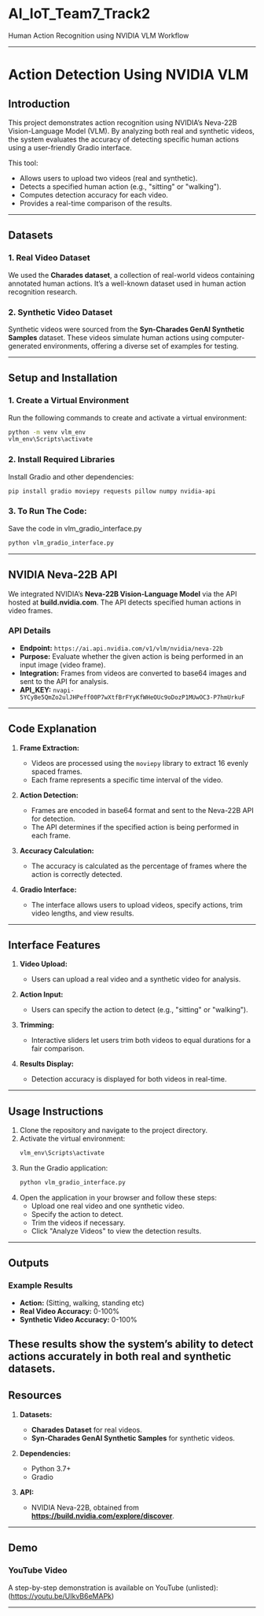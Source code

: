# AI_IoT_Team7_Track2
Human Action Recognition using NVIDIA VLM Workflow

---

# Action Detection Using NVIDIA VLM

## Introduction
This project demonstrates action recognition using NVIDIA’s Neva-22B Vision-Language Model (VLM). By analyzing both real and synthetic videos, the system evaluates the accuracy of detecting specific human actions using a user-friendly Gradio interface.

This tool:
- Allows users to upload two videos (real and synthetic).
- Detects a specified human action (e.g., "sitting" or "walking").
- Computes detection accuracy for each video.
- Provides a real-time comparison of the results.

---

## Datasets

### 1. Real Video Dataset
We used the **Charades dataset**, a collection of real-world videos containing annotated human actions. It’s a well-known dataset used in human action recognition research.

### 2. Synthetic Video Dataset
Synthetic videos were sourced from the **Syn-Charades GenAI Synthetic Samples** dataset. These videos simulate human actions using computer-generated environments, offering a diverse set of examples for testing.

---

## **Setup and Installation**

### **1. Create a Virtual Environment**
Run the following commands to create and activate a virtual environment:

```bash
python -m venv vlm_env
vlm_env\Scripts\activate
```

### **2. Install Required Libraries**
Install Gradio and other dependencies:

```bash
pip install gradio moviepy requests pillow numpy nvidia-api
```
### **3. To Run The Code:**
Save the code in vlm_gradio_interface.py

```bash
python vlm_gradio_interface.py
```

---

## **NVIDIA Neva-22B API**

We integrated NVIDIA’s **Neva-22B Vision-Language Model** via the API hosted at **build.nvidia.com**. The API detects specified human actions in video frames.

### **API Details**
- **Endpoint:** `https://ai.api.nvidia.com/v1/vlm/nvidia/neva-22b`
- **Purpose:** Evaluate whether the given action is being performed in an input image (video frame).
- **Integration:** Frames from videos are converted to base64 images and sent to the API for analysis.
- **API_KEY:** `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`

---

## **Code Explanation**

1. **Frame Extraction:**
   - Videos are processed using the `moviepy` library to extract 16 evenly spaced frames.
   - Each frame represents a specific time interval of the video.

2. **Action Detection:**
   - Frames are encoded in base64 format and sent to the Neva-22B API for detection.
   - The API determines if the specified action is being performed in each frame.

3. **Accuracy Calculation:**
   - The accuracy is calculated as the percentage of frames where the action is correctly detected.

4. **Gradio Interface:**
   - The interface allows users to upload videos, specify actions, trim video lengths, and view results.

---

## **Interface Features**

1. **Video Upload:**
   - Users can upload a real video and a synthetic video for analysis.

2. **Action Input:**
   - Users can specify the action to detect (e.g., "sitting" or "walking").

3. **Trimming:**
   - Interactive sliders let users trim both videos to equal durations for a fair comparison.

4. **Results Display:**
   - Detection accuracy is displayed for both videos in real-time.

---

## **Usage Instructions**

1. Clone the repository and navigate to the project directory.
2. Activate the virtual environment:
   ```bash
   vlm_env\Scripts\activate
   ```
3. Run the Gradio application:
   ```bash
   python vlm_gradio_interface.py
   ```
4. Open the application in your browser and follow these steps:
   - Upload one real video and one synthetic video.
   - Specify the action to detect.
   - Trim the videos if necessary.
   - Click "Analyze Videos" to view the detection results.

---

## **Outputs**

### **Example Results**
- **Action:** (Sitting, walking, standing etc)
- **Real Video Accuracy:** 0-100%
- **Synthetic Video Accuracy:** 0-100%

These results show the system’s ability to detect actions accurately in both real and synthetic datasets.
---

## **Resources**

1. **Datasets:**
   - **Charades Dataset** for real videos.
   - **Syn-Charades GenAI Synthetic Samples** for synthetic videos.

2. **Dependencies:**
   - Python 3.7+
   - Gradio

3. **API:**
   - NVIDIA Neva-22B, obtained from **https://build.nvidia.com/explore/discover**.

---

## **Demo**

### **YouTube Video**
A step-by-step demonstration is available on YouTube (unlisted):  
(https://youtu.be/UIkvB6eMAPk)

---

